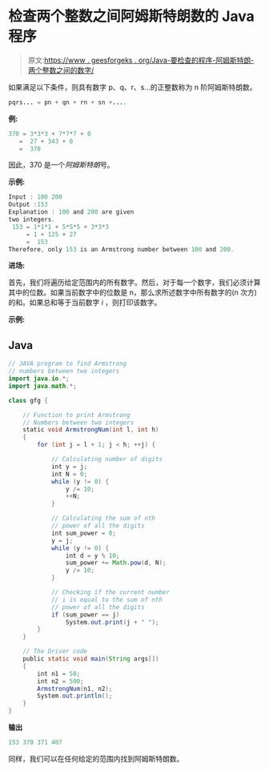 # 检查两个整数之间阿姆斯特朗数的 Java 程序

> 原文:[https://www . geesforgeks . org/Java-要检查的程序-阿姆斯特朗-两个整数之间的数字/](https://www.geeksforgeeks.org/java-program-to-check-armstrong-number-between-two-integers/)

如果满足以下条件，则具有数字 p、q、r、s…的正整数称为 n 阶阿姆斯特朗数。

```java
pqrs... = pn + qn + rn + sn +....
```

**例:**

```java
370 = 3*3*3 + 7*7*7 + 0 
   =  27 + 343 + 0
   =  370
```

因此，370 是一个*阿姆斯特朗*号。

**示例:**

```java
Input : 100 200
Output :153
Explanation : 100 and 200 are given  
two integers.
 153 = 1*1*1 + 5*5*5 + 3*3*3  
     = 1 + 125 + 27
     =  153
Therefore, only 153 is an Armstrong number between 100 and 200.
```

**进场:**

首先，我们将遍历给定范围内的所有数字。然后，对于每一个数字，我们必须计算其中的位数。如果当前数字中的位数是 n，那么求所述数字中所有数字的(n 次方)的和。如果总和等于当前数字 *i* ，则打印该数字。

**示例:**

## Java

```java
// JAVA program to find Armstrong
// numbers between two integers
import java.io.*;
import java.math.*;

class gfg {

    // Function to print Armstrong
    // Numbers between two integers
    static void ArmstrongNum(int l, int h)
    {
        for (int j = l + 1; j < h; ++j) {

            // Calculating number of digits
            int y = j;
            int N = 0;
            while (y != 0) {
                y /= 10;
                ++N;
            }

            // Calculating the sum of nth
            // power of all the digits
            int sum_power = 0;
            y = j;
            while (y != 0) {
                int d = y % 10;
                sum_power += Math.pow(d, N);
                y /= 10;
            }

            // Checking if the current number
            // i is equal to the sum of nth
            // power of all the digits
            if (sum_power == j)
                System.out.print(j + " ");
        }
    }

    // The Driver code
    public static void main(String args[])
    {
        int n1 = 50;
        int n2 = 500;
        ArmstrongNum(n1, n2);
        System.out.println();
    }
}
```

**输出**

```java
153 370 371 407 

```

同样，我们可以在任何给定的范围内找到阿姆斯特朗数。